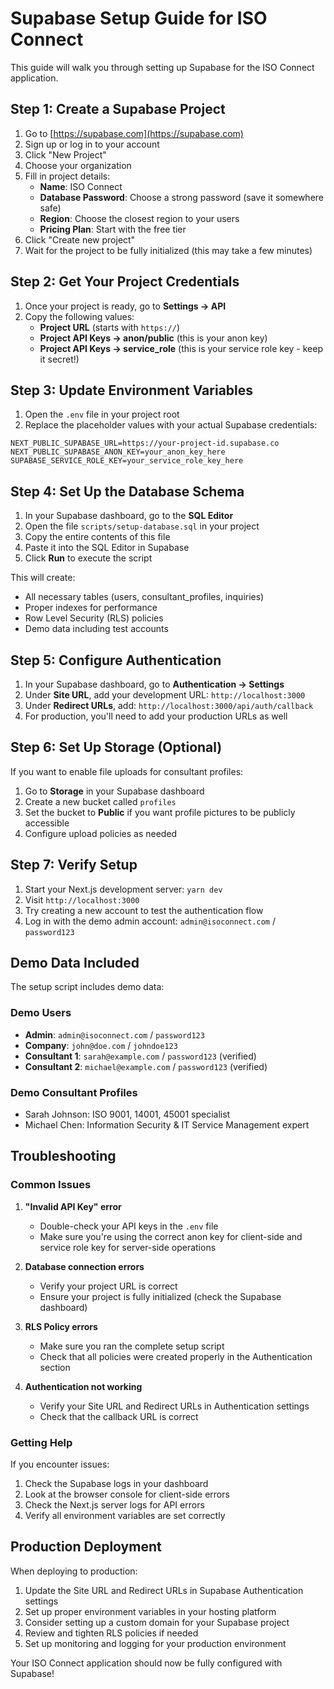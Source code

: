 
# Supabase Setup Guide for ISO Connect

This guide will walk you through setting up Supabase for the ISO Connect application.

## Step 1: Create a Supabase Project

1. Go to [https://supabase.com](https://supabase.com)
2. Sign up or log in to your account
3. Click "New Project"
4. Choose your organization
5. Fill in project details:
   - **Name**: ISO Connect
   - **Database Password**: Choose a strong password (save it somewhere safe)
   - **Region**: Choose the closest region to your users
   - **Pricing Plan**: Start with the free tier
6. Click "Create new project"
7. Wait for the project to be fully initialized (this may take a few minutes)

## Step 2: Get Your Project Credentials

1. Once your project is ready, go to **Settings → API**
2. Copy the following values:
   - **Project URL** (starts with `https://`)
   - **Project API Keys → anon/public** (this is your anon key)
   - **Project API Keys → service_role** (this is your service role key - keep it secret!)

## Step 3: Update Environment Variables

1. Open the `.env` file in your project root
2. Replace the placeholder values with your actual Supabase credentials:

```env
NEXT_PUBLIC_SUPABASE_URL=https://your-project-id.supabase.co
NEXT_PUBLIC_SUPABASE_ANON_KEY=your_anon_key_here
SUPABASE_SERVICE_ROLE_KEY=your_service_role_key_here
```

## Step 4: Set Up the Database Schema

1. In your Supabase dashboard, go to the **SQL Editor**
2. Open the file `scripts/setup-database.sql` in your project
3. Copy the entire contents of this file
4. Paste it into the SQL Editor in Supabase
5. Click **Run** to execute the script

This will create:
- All necessary tables (users, consultant_profiles, inquiries)
- Proper indexes for performance
- Row Level Security (RLS) policies
- Demo data including test accounts

## Step 5: Configure Authentication

1. In your Supabase dashboard, go to **Authentication → Settings**
2. Under **Site URL**, add your development URL: `http://localhost:3000`
3. Under **Redirect URLs**, add: `http://localhost:3000/api/auth/callback`
4. For production, you'll need to add your production URLs as well

## Step 6: Set Up Storage (Optional)

If you want to enable file uploads for consultant profiles:

1. Go to **Storage** in your Supabase dashboard
2. Create a new bucket called `profiles`
3. Set the bucket to **Public** if you want profile pictures to be publicly accessible
4. Configure upload policies as needed

## Step 7: Verify Setup

1. Start your Next.js development server: `yarn dev`
2. Visit `http://localhost:3000`
3. Try creating a new account to test the authentication flow
4. Log in with the demo admin account: `admin@isoconnect.com` / `password123`

## Demo Data Included

The setup script includes demo data:

### Demo Users
- **Admin**: `admin@isoconnect.com` / `password123`
- **Company**: `john@doe.com` / `johndoe123`
- **Consultant 1**: `sarah@example.com` / `password123` (verified)
- **Consultant 2**: `michael@example.com` / `password123` (verified)

### Demo Consultant Profiles
- Sarah Johnson: ISO 9001, 14001, 45001 specialist
- Michael Chen: Information Security & IT Service Management expert

## Troubleshooting

### Common Issues

1. **"Invalid API Key" error**
   - Double-check your API keys in the `.env` file
   - Make sure you're using the correct anon key for client-side and service role key for server-side operations

2. **Database connection errors**
   - Verify your project URL is correct
   - Ensure your project is fully initialized (check the Supabase dashboard)

3. **RLS Policy errors**
   - Make sure you ran the complete setup script
   - Check that all policies were created properly in the Authentication section

4. **Authentication not working**
   - Verify your Site URL and Redirect URLs in Authentication settings
   - Check that the callback URL is correct

### Getting Help

If you encounter issues:
1. Check the Supabase logs in your dashboard
2. Look at the browser console for client-side errors
3. Check the Next.js server logs for API errors
4. Verify all environment variables are set correctly

## Production Deployment

When deploying to production:

1. Update the Site URL and Redirect URLs in Supabase Authentication settings
2. Set up proper environment variables in your hosting platform
3. Consider setting up a custom domain for your Supabase project
4. Review and tighten RLS policies if needed
5. Set up monitoring and logging for your production environment

Your ISO Connect application should now be fully configured with Supabase!
